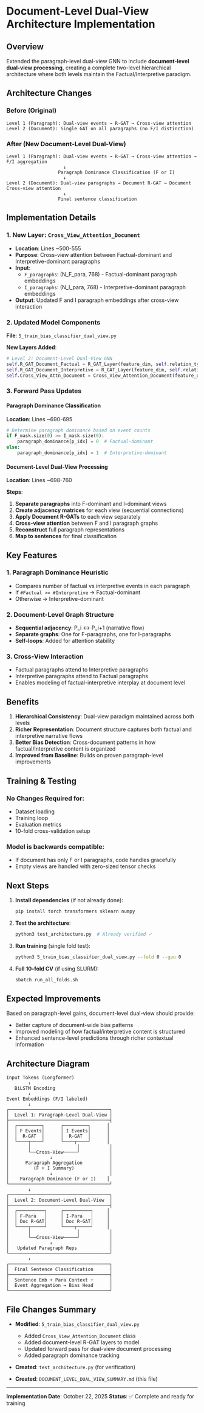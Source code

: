# Document-Level Dual-View Architecture Implementation

## Overview
Extended the paragraph-level dual-view GNN to include **document-level dual-view processing**, creating a complete two-level hierarchical architecture where both levels maintain the Factual/Interpretive paradigm.

## Architecture Changes

### Before (Original)
```
Level 1 (Paragraph): Dual-view events → R-GAT → Cross-view attention
Level 2 (Document): Single GAT on all paragraphs (no F/I distinction)
```

### After (New Document-Level Dual-View)
```
Level 1 (Paragraph): Dual-view events → R-GAT → Cross-view attention → F/I aggregation
                     ↓
                   Paragraph Dominance Classification (F or I)
                     ↓
Level 2 (Document): Dual-view paragraphs → Document R-GAT → Document Cross-view attention
                     ↓
                   Final sentence classification
```

## Implementation Details

### 1. New Layer: `Cross_View_Attention_Document`
- **Location**: Lines ~500-555
- **Purpose**: Cross-view attention between Factual-dominant and Interpretive-dominant paragraphs
- **Input**: 
  - `F_paragraphs`: (N_F_para, 768) - Factual-dominant paragraph embeddings
  - `I_paragraphs`: (N_I_para, 768) - Interpretive-dominant paragraph embeddings
- **Output**: Updated F and I paragraph embeddings after cross-view interaction

### 2. Updated Model Components
**File**: `5_train_bias_classifier_dual_view.py`

**New Layers Added**:
```python
# Level 2: Document-Level Dual-View GNN
self.R_GAT_Document_Factual = R_GAT_Layer(feature_dim, self.relation_types)
self.R_GAT_Document_Interpretive = R_GAT_Layer(feature_dim, self.relation_types)
self.Cross_View_Attn_Document = Cross_View_Attention_Document(feature_dim)
```

### 3. Forward Pass Updates

#### Paragraph Dominance Classification
**Location**: Lines ~690-695
```python
# Determine paragraph dominance based on event counts
if F_mask.size(0) >= I_mask.size(0):
    paragraph_dominance[p_idx] = 0  # Factual-dominant
else:
    paragraph_dominance[p_idx] = 1  # Interpretive-dominant
```

#### Document-Level Dual-View Processing
**Location**: Lines ~698-760

**Steps**:
1. **Separate paragraphs** into F-dominant and I-dominant views
2. **Create adjacency matrices** for each view (sequential connections)
3. **Apply Document R-GATs** to each view separately
4. **Cross-view attention** between F and I paragraph graphs
5. **Reconstruct** full paragraph representations
6. **Map to sentences** for final classification

## Key Features

### 1. Paragraph Dominance Heuristic
- Compares number of factual vs interpretive events in each paragraph
- If `#Factual >= #Interpretive` → Factual-dominant
- Otherwise → Interpretive-dominant

### 2. Document-Level Graph Structure
- **Sequential adjacency**: P_i ↔ P_i+1 (narrative flow)
- **Separate graphs**: One for F-paragraphs, one for I-paragraphs
- **Self-loops**: Added for attention stability

### 3. Cross-View Interaction
- Factual paragraphs attend to Interpretive paragraphs
- Interpretive paragraphs attend to Factual paragraphs
- Enables modeling of factual-interpretive interplay at document level

## Benefits

1. **Hierarchical Consistency**: Dual-view paradigm maintained across both levels
2. **Richer Representation**: Document structure captures both factual and interpretive narrative flows
3. **Better Bias Detection**: Cross-document patterns in how factual/interpretive content is organized
4. **Improved from Baseline**: Builds on proven paragraph-level improvements

## Training & Testing

### No Changes Required for:
- Dataset loading
- Training loop
- Evaluation metrics
- 10-fold cross-validation setup

### Model is backwards compatible:
- If document has only F or I paragraphs, code handles gracefully
- Empty views are handled with zero-sized tensor checks

## Next Steps

1. **Install dependencies** (if not already done):
   ```bash
   pip install torch transformers sklearn numpy
   ```

2. **Test the architecture**:
   ```bash
   python3 test_architecture.py  # Already verified ✓
   ```

3. **Run training** (single fold test):
   ```bash
   python3 5_train_bias_classifier_dual_view.py --fold 0 --gpu 0
   ```

4. **Full 10-fold CV** (if using SLURM):
   ```bash
   sbatch run_all_folds.sh
   ```

## Expected Improvements

Based on paragraph-level gains, document-level dual-view should provide:
- Better capture of document-wide bias patterns
- Improved modeling of how factual/interpretive content is structured
- Enhanced sentence-level predictions through richer contextual information

## Architecture Diagram

```
Input Tokens (Longformer)
        ↓
   BiLSTM Encoding
        ↓
Event Embeddings (F/I labeled)
        ↓
┌─────────────────────────────────────┐
│  Level 1: Paragraph-Level Dual-View │
├─────────────────────────────────────┤
│  ┌─────────┐      ┌─────────┐      │
│  │ F Events│      │ I Events│      │
│  │  R-GAT  │      │  R-GAT  │      │
│  └────┬────┘      └────┬────┘      │
│       │                 │           │
│       └──Cross-View─────┘           │
│               ↓                     │
│      Paragraph Aggregation          │
│         (F + I Summary)             │
│               ↓                     │
│    Paragraph Dominance (F or I)    │
└─────────────────────────────────────┘
        ↓
┌─────────────────────────────────────┐
│  Level 2: Document-Level Dual-View  │
├─────────────────────────────────────┤
│  ┌──────────┐     ┌──────────┐     │
│  │ F-Para   │     │ I-Para   │     │
│  │ Doc R-GAT│     │ Doc R-GAT│     │
│  └────┬─────┘     └────┬─────┘     │
│       │                 │           │
│       └──Cross-View─────┘           │
│               ↓                     │
│   Updated Paragraph Reps            │
└─────────────────────────────────────┘
        ↓
┌─────────────────────────────────────┐
│  Final Sentence Classification      │
├─────────────────────────────────────┤
│  Sentence Emb + Para Context +      │
│  Event Aggregation → Bias Head      │
└─────────────────────────────────────┘
```

## File Changes Summary

- **Modified**: `5_train_bias_classifier_dual_view.py`
  - Added `Cross_View_Attention_Document` class
  - Added document-level R-GAT layers to model
  - Updated forward pass for dual-view document processing
  - Added paragraph dominance tracking

- **Created**: `test_architecture.py` (for verification)
- **Created**: `DOCUMENT_LEVEL_DUAL_VIEW_SUMMARY.md` (this file)

---
**Implementation Date**: October 22, 2025
**Status**: ✅ Complete and ready for training
